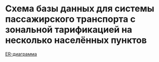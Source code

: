 # Схема базы данных для системы пассажирского транспорта с зональной тарификацией на несколько населённых пунктов
[ER-диаграмма](https://github.com/andr016/kurs-transport-bbb/blob/main/er.png?raw=true "ER_Диаграмма")

